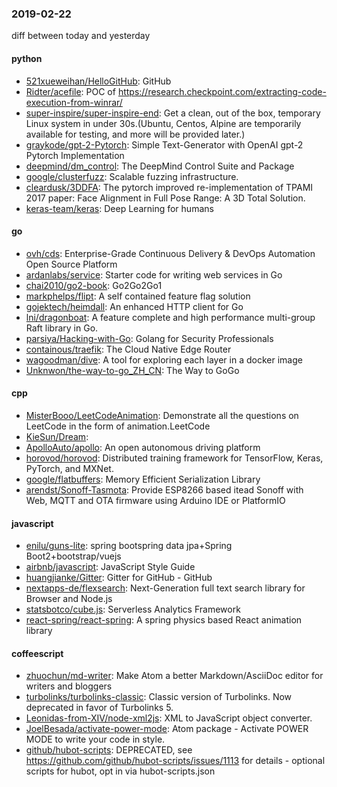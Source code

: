 ### 2019-02-22
diff between today and yesterday

#### python
* [521xueweihan/HelloGitHub](https://github.com/521xueweihan/HelloGitHub):  GitHub 
* [Ridter/acefile](https://github.com/Ridter/acefile): POC of https://research.checkpoint.com/extracting-code-execution-from-winrar/
* [super-inspire/super-inspire-end](https://github.com/super-inspire/super-inspire-end): Get a clean, out of the box, temporary Linux system in under 30s.(Ubuntu, Centos, Alpine are temporarily available for testing, and more will be provided later.)
* [graykode/gpt-2-Pytorch](https://github.com/graykode/gpt-2-Pytorch): Simple Text-Generator with OpenAI gpt-2 Pytorch Implementation
* [deepmind/dm_control](https://github.com/deepmind/dm_control): The DeepMind Control Suite and Package
* [google/clusterfuzz](https://github.com/google/clusterfuzz): Scalable fuzzing infrastructure.
* [cleardusk/3DDFA](https://github.com/cleardusk/3DDFA): The pytorch improved re-implementation of TPAMI 2017 paper: Face Alignment in Full Pose Range: A 3D Total Solution.
* [keras-team/keras](https://github.com/keras-team/keras): Deep Learning for humans

#### go
* [ovh/cds](https://github.com/ovh/cds): Enterprise-Grade Continuous Delivery & DevOps Automation Open Source Platform
* [ardanlabs/service](https://github.com/ardanlabs/service): Starter code for writing web services in Go
* [chai2010/go2-book](https://github.com/chai2010/go2-book):  Go2Go2Go1
* [markphelps/flipt](https://github.com/markphelps/flipt): A self contained feature flag solution
* [gojektech/heimdall](https://github.com/gojektech/heimdall): An enhanced HTTP client for Go
* [lni/dragonboat](https://github.com/lni/dragonboat): A feature complete and high performance multi-group Raft library in Go.
* [parsiya/Hacking-with-Go](https://github.com/parsiya/Hacking-with-Go): Golang for Security Professionals
* [containous/traefik](https://github.com/containous/traefik): The Cloud Native Edge Router
* [wagoodman/dive](https://github.com/wagoodman/dive): A tool for exploring each layer in a docker image
* [Unknwon/the-way-to-go_ZH_CN](https://github.com/Unknwon/the-way-to-go_ZH_CN): The Way to GoGo 

#### cpp
* [MisterBooo/LeetCodeAnimation](https://github.com/MisterBooo/LeetCodeAnimation): Demonstrate all the questions on LeetCode in the form of animation.LeetCode
* [KieSun/Dream](https://github.com/KieSun/Dream):  
* [ApolloAuto/apollo](https://github.com/ApolloAuto/apollo): An open autonomous driving platform
* [horovod/horovod](https://github.com/horovod/horovod): Distributed training framework for TensorFlow, Keras, PyTorch, and MXNet.
* [google/flatbuffers](https://github.com/google/flatbuffers): Memory Efficient Serialization Library
* [arendst/Sonoff-Tasmota](https://github.com/arendst/Sonoff-Tasmota): Provide ESP8266 based itead Sonoff with Web, MQTT and OTA firmware using Arduino IDE or PlatformIO

#### javascript
* [enilu/guns-lite](https://github.com/enilu/guns-lite): spring bootspring data jpa+Spring Boot2+bootstrap/vuejs
* [airbnb/javascript](https://github.com/airbnb/javascript): JavaScript Style Guide
* [huangjianke/Gitter](https://github.com/huangjianke/Gitter): Gitter for GitHub - GitHub
* [nextapps-de/flexsearch](https://github.com/nextapps-de/flexsearch): Next-Generation full text search library for Browser and Node.js
* [statsbotco/cube.js](https://github.com/statsbotco/cube.js):  Serverless Analytics Framework
* [react-spring/react-spring](https://github.com/react-spring/react-spring):  A spring physics based React animation library

#### coffeescript
* [zhuochun/md-writer](https://github.com/zhuochun/md-writer):  Make Atom a better Markdown/AsciiDoc editor for writers and bloggers
* [turbolinks/turbolinks-classic](https://github.com/turbolinks/turbolinks-classic): Classic version of Turbolinks. Now deprecated in favor of Turbolinks 5.
* [Leonidas-from-XIV/node-xml2js](https://github.com/Leonidas-from-XIV/node-xml2js): XML to JavaScript object converter.
* [JoelBesada/activate-power-mode](https://github.com/JoelBesada/activate-power-mode): Atom package - Activate POWER MODE to write your code in style.
* [github/hubot-scripts](https://github.com/github/hubot-scripts): DEPRECATED, see https://github.com/github/hubot-scripts/issues/1113 for details - optional scripts for hubot, opt in via hubot-scripts.json
